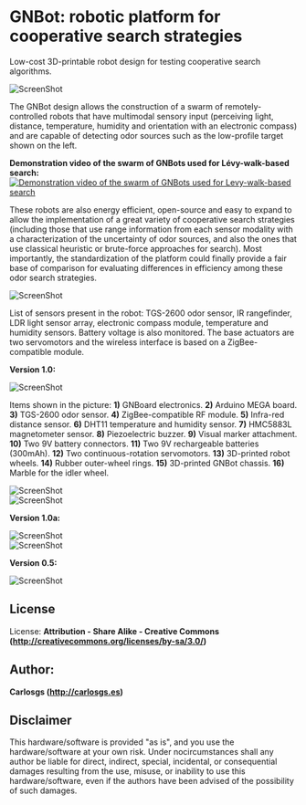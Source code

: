 GNBot: robotic platform for cooperative search strategies
=====

Low-cost 3D-printable robot design for testing cooperative search algorithms.  


![ScreenShot](Publications/Media/GNBot_1.0_swarm.jpg)  


The GNBot design allows the construction of a swarm of remotely-controlled robots that have multimodal sensory input (perceiving light, distance, temperature, humidity and orientation with an electronic compass) and are capable of detecting odor sources such as the low-profile target shown on the left.  

**Demonstration video of the swarm of GNBots used for Lévy-walk-based search:**
[![Demonstration video of the swarm of GNBots used for Levy-walk-based search](http://img.youtube.com/vi/HuAor0oZO_s/0.jpg)](http://www.youtube.com/watch?v=HuAor0oZO_s)  

These robots are also energy efficient, open-source and easy to expand to allow the implementation of a great variety of cooperative search strategies (including those that use range information from each sensor modality with a characterization of the uncertainty of odor sources, and also the ones that use classical heuristic or brute-force approaches for search). Most importantly, the standardization of the platform could finally provide a fair base of comparison for evaluating differences in efficiency among these odor search strategies.  


![ScreenShot](Publications/Media/GNBot_1.0_views.jpg)  

List of sensors present in the robot:
TGS-2600 odor sensor, IR rangefinder, LDR light sensor array, electronic compass module, temperature and humidity sensors.
Battery voltage is also monitored.
The base actuators are two servomotors and the wireless interface is based on a ZigBee-compatible module.  



**Version 1.0:**  

![ScreenShot](Publications/Media/GNBot_1.0_parts.jpg)  

Items shown in the picture:
**1)** GNBoard electronics.
**2)** Arduino MEGA board.
**3)** TGS-2600 odor sensor.
**4)** ZigBee-compatible RF module.
**5)** Infra-red distance sensor.
**6)** DHT11 temperature and humidity sensor.
**7)** HMC5883L magnetometer sensor.
**8)** Piezoelectric buzzer.
**9)** Visual marker attachment.
**10)** Two 9V battery connectors.
**11)** Two 9V rechargeable batteries (300mAh).
**12)** Two continuous-rotation servomotors.
**13)** 3D-printed robot wheels.
**14)** Rubber outer-wheel rings.
**15)** 3D-printed GNBot chassis.
**16)** Marble for the idler wheel.  



![ScreenShot](Publications/Media/GNBoard_v1_top.jpg)  
![ScreenShot](Publications/Media/GNBoard_v1_bottom.jpg)  



**Version 1.0a:**  

![ScreenShot](Publications/Media/GNBot_v1a_with_GNBoard.jpg)  
![ScreenShot](Publications/Media/GNBoard_assembled_v1a.jpg)  


**Version 0.5:**  

![ScreenShot](Publications/Media/GNBot_v0.5.jpg)  


License  
--
License: **Attribution - Share Alike - Creative Commons (<http://creativecommons.org/licenses/by-sa/3.0/>)**  

Author:  
--
**Carlosgs (<http://carlosgs.es>)**  

Disclaimer  
--
This hardware/software is provided "as is", and you use the hardware/software at your own risk. Under nocircumstances shall any author be liable for direct, indirect, special, incidental, or consequential damages resulting from the use, misuse, or inability to use this hardware/software, even if the authors have been advised of the possibility of such damages.  

